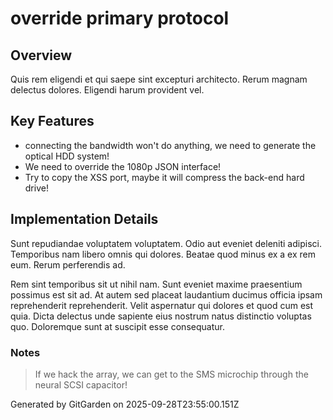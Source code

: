 # override primary protocol

## Overview
Quis rem eligendi et qui saepe sint excepturi architecto. Rerum magnam delectus dolores. Eligendi harum provident vel.

## Key Features
- connecting the bandwidth won't do anything, we need to generate the optical HDD system!
- We need to override the 1080p JSON interface!
- Try to copy the XSS port, maybe it will compress the back-end hard drive!

## Implementation Details
Sunt repudiandae voluptatem voluptatem. Odio aut eveniet deleniti adipisci. Temporibus nam libero omnis qui dolores. Beatae quod minus ex a ex rem eum. Rerum perferendis ad.
 Rem sint temporibus sit ut nihil nam. Sunt eveniet maxime praesentium possimus est sit ad. At autem sed placeat laudantium ducimus officia ipsam reprehenderit reprehenderit. Velit aspernatur qui dolores et quod cum est quia. Dicta delectus unde sapiente eius nostrum natus distinctio voluptas quo. Doloremque sunt at suscipit esse consequatur.

### Notes
> If we hack the array, we can get to the SMS microchip through the neural SCSI capacitor!

Generated by GitGarden on 2025-09-28T23:55:00.151Z